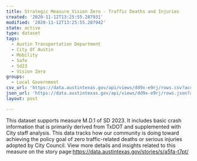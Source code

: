 ```yaml
---
title: Strategic Measure_Vision Zero - Traffic Deaths and Injuries
created: '2020-11-12T13:25:55.287931'
modified: '2020-11-12T13:25:55.287942'
state: active
type: dataset
tags:
  - Austin Transportation Department
  - City Of Austin
  - Mobility
  - Safe
  - Sd23
  - Vision Zero
groups:
  - Local Government
csv_url: 'https://data.austintexas.gov/api/views/dd9x-e9rj/rows.csv?accessType=DOWNLOAD'
json_url: 'https://data.austintexas.gov/api/views/dd9x-e9rj/rows.json?accessType=DOWNLOAD'
layout: post

---
```

This dataset supports measure M.D.1 of SD 2023. It includes basic crash information that is primarily derived from TxDOT and supplemented with City staff analysis. This data tracks how our community is doing toward achieving the policy goal of zero traffic-related deaths or serious injuries adopted by City Council. View more details and insights related to this measure on the story page:https://data.austintexas.gov/stories/s/a5fa-t7pt/

